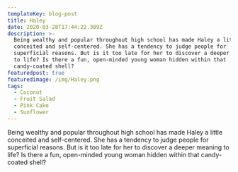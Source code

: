 ```yaml
---
templateKey: blog-post
title: Haley
date: 2020-03-28T17:44:22.389Z
description: >-
  Being wealthy and popular throughout high school has made Haley a little
  conceited and self-centered. She has a tendency to judge people for
  superficial reasons. But is it too late for her to discover a deeper meaning
  to life? Is there a fun, open-minded young woman hidden within that
  candy-coated shell?
featuredpost: true
featuredimage: /img/Haley.png
tags:
  - Coconut
  - Fruit Salad
  - Pink Cake
  - Sunflower
---
```

Being wealthy and popular throughout high school has made Haley a little conceited and self-centered. She has a tendency to judge people for superficial reasons. But is it too late for her to discover a deeper meaning to life? Is there a fun, open-minded young woman hidden within that candy-coated shell?
